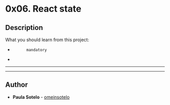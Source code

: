 # 0x06. React state

## Description
What you should learn from this project:


*           mandatory
*         

---
---

## Author
* **Paula Sotelo** - [omeinsotelo](https://github.com/omeinsotelo)
